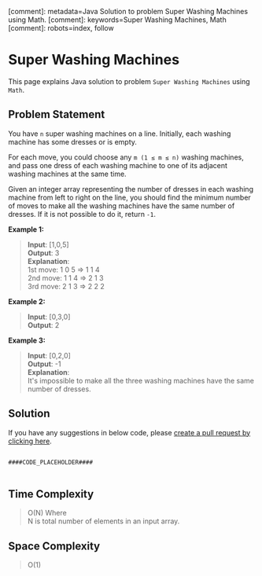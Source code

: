 [comment]: metadata=Java Solution to problem Super Washing Machines using Math.
[comment]: keywords=Super Washing Machines, Math
[comment]: robots=index, follow


<h1>Super Washing Machines</h1>
<p>
This page explains Java solution to problem <code class="inline">Super Washing Machines</code> using <code class="inline">Math</code>.
</p>


<h2 class="heading">Problem Statement</h2>
<p>
You have <code class="inline">n</code> super washing machines on a line. Initially, each washing machine has some dresses or is empty.
</p>
<p>
For each move, you could choose any <code class="inline">m (1 ≤ m ≤ n)</code> washing machines, and pass one dress of each washing machine to one of its adjacent washing machines at the same time.
</p>
<p>
Given an integer array representing the number of dresses in each washing machine from left to right on the line, you should find the minimum number of moves to make all the washing machines have the same number of dresses. If it is not possible to do it, return <code class="inline">-1</code>.
</p>


<b>Example 1:</b>
<blockquote>
<p>
<b>Input</b>: [1,0,5]<br/>
<b>Output</b>: 3<br/>
<b>Explanation</b>: <br/>
1st move:    1     0     5    =>    1     1     4 <br />
2nd move:    1     1     4    =>    2     1     3 <br />   
3rd move:    2     1     3    =>    2     2     2 <br />
</p>
</blockquote>

<b>Example 2:</b>
<blockquote>
<p>
<b>Input</b>: [0,3,0]<br/>
<b>Output</b>: 2<br/>
</p>
</blockquote>

<b>Example 3:</b>
<blockquote>
<p>
<b>Input</b>: [0,2,0]<br/>
<b>Output</b>: -1<br/>
<b>Explanation</b>: <br/>
It's impossible to make all the three washing machines have the same number of dresses.
</p>
</blockquote>


<h2 class="heading">Solution</h2>
If you have any suggestions in below code, please <a href="####LINK_PLACEHOLDER####" target="_blank" rel="noopener noreferrer" class="absolute">create a pull request by clicking here</a>.
<pre>
<code class="language-java">
####CODE_PLACEHOLDER####
</code>
</pre>


<h2 class="heading">Time Complexity</h2>
<blockquote>
<p>
O(N) Where <br />
N is total number of elements in an input array.
</p>
</blockquote>


<h2 class="heading">Space Complexity</h2>
<blockquote>
<p>
O(1)
</p>
</blockquote>